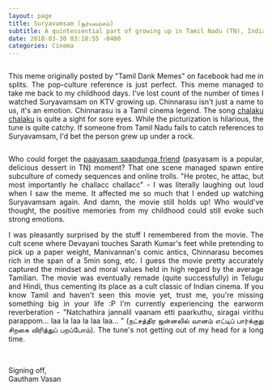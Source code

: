 ```yaml
---
layout: page
title: Suryavamsam (சூர்யவம்சம்)
subtitle: A quintessential part of growing up in Tamil Nadu (TN), India during the 90s
date: 2018-03-30 03:10:55 -0400
categories: Cinema
---
```


<div class="posts">
    <article><span class="image main"><img src="#" alt="" /></span> </article>
    <article><span class="image main"><img src="{{site.baseurl}}/assets/images/suryavamsam_meme.jpg" alt="" /></span> </article>
    <article><span class="image main"><img src="#" alt="" /></span> </article>
</div>

<p align="justify"> This meme originally posted by "Tamil Dank Memes" on facebook had me in splits. The pop-culture reference is just perfect. This meme managed to take me back to my childhood days. I've lost count of the number of times I watched Suryavamsam on KTV growing up. Chinnarasu isn't just a name to us, it's an emotion. Chinnarasu is a Tamil cinema legend. The song <a href="https://www.youtube.com/watch?v=Ua4M8eXvA8Q&list=PL5kUFxiq6T__rZwzdHs1GdPogcUYOMIzH&index=1&t=0s">chalaku chalaku</a> is quite a sight for sore eyes. While the picturization is hilarious, the tune is quite catchy. If someone from Tamil Nadu fails to catch references to Suryavamsam, I'd bet the person grew up under a rock. </p>

<div class="posts">
<article><span class="image main"><img src="#" alt="" /></span> </article>
<article><span class="image main"><img src="{{site.baseurl}}/assets/images/payasam_suryavamsam.jpg" alt="" /></span> </article>
<article><span class="image main"><img src="#" alt="" /></span> </article>
</div>

<p align="justify">Who could forget the <a href="https://www.youtube.com/watch?v=l2ru1sp89Yg">paayasam saapdunga friend</a> (pasyasam is a popular, delicious dessert in TN) moment? That one scene managed spawn entire subculture of comedy sequences and online trolls. "He protec, he attac, but most importantly he challacc challacc" - I was literally laughing out loud when I saw the meme. It affected me so much that I ended up watching Suryavamsam again. And damn, the movie still holds up! Who would've thought, the positive memories from my childhood could still evoke such strong emotions. </p>

<p align="justify">I was pleasantly surprised by the stuff I remembered from the movie. The cult scene where Devayani touches Sarath Kumar's feet while pretending to pick up a paper weight, Manivannan's comic antics, Chinnarasu becomes rich in the span of a 5min song, etc. I guess the movie pretty accurately captured the mindset and moral values held in high regard by the average Tamilian. The movie was eventually remade (quite successfully) in Telugu and Hindi, thus cementing its place as a cult classic of Indian cinema. If you know Tamil and haven't seen this movie yet, trust me, you're missing something big in your life :P I'm currently experiencing the earworm reverberation - "Natchathira jannalil vaanam etti paarkuthu, siragai virithu parappom... laa la laa la laa laa... " (நட்சத்திர ஜன்னலில் வானம் எட்டிப் பார்க்குது சிறகை விரித்துப் பறப்போம்). The tune's not getting out of my head for a long time. </p>
<p><br></p>


<p> Signing off, <br>
Gautham Vasan  </p>                     
